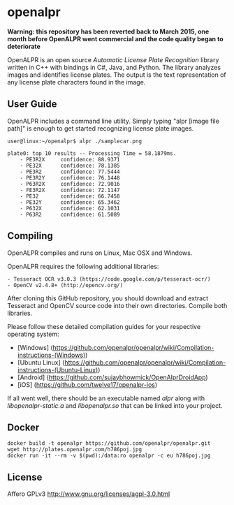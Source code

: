 openalpr
========

**Warning: this repository has been reverted back to March 2015, one month before OpenALPR went commercial and the code quality began to deteriorate**

OpenALPR is an open source *Automatic License Plate Recognition* library written in C++ with bindings in C#, Java, and Python.  The library analyzes images and identifies license plates.  The output is the text representation of any license plate characters found in the image.

User Guide
-----------


OpenALPR includes a command line utility.  Simply typing "alpr [image file path]" is enough to get started recognizing license plate images.

```
user@linux:~/openalpr$ alpr ./samplecar.png

plate0: top 10 results -- Processing Time = 58.1879ms.
    - PE3R2X     confidence: 88.9371
    - PE32X      confidence: 78.1385
    - PE3R2      confidence: 77.5444
    - PE3R2Y     confidence: 76.1448
    - P63R2X     confidence: 72.9016
    - FE3R2X     confidence: 72.1147
    - PE32       confidence: 66.7458
    - PE32Y      confidence: 65.3462
    - P632X      confidence: 62.1031
    - P63R2      confidence: 61.5089

```

Compiling
-----------

OpenALPR compiles and runs on Linux, Mac OSX and Windows.

OpenALPR requires the following additional libraries:

    - Tesseract OCR v3.0.3 (https://code.google.com/p/tesseract-ocr/)
    - OpenCV v2.4.8+ (http://opencv.org/)

After cloning this GitHub repository, you should download and extract Tesseract and OpenCV source code into their own directories.  Compile both libraries.

Please follow these detailed compilation guides for your respective operating system:

* [Windows] (https://github.com/openalpr/openalpr/wiki/Compilation-instructions-(Windows))
* [Ubuntu Linux] (https://github.com/openalpr/openalpr/wiki/Compilation-instructions-(Ubuntu-Linux))
* [Android] (https://github.com/sujaybhowmick/OpenAlprDroidApp)
* [iOS] (https://github.com/twelve17/openalpr-ios)

If all went well, there should be an executable named *alpr* along with *libopenalpr-static.a* and *libopenalpr.so* that can be linked into your project.


Docker
------

``` shell
docker build -t openalpr https://github.com/openalpr/openalpr.git
wget http://plates.openalpr.com/h786poj.jpg
docker run -it --rm -v $(pwd):/data:ro openalpr -c eu h786poj.jpg
```

License
-------

Affero GPLv3
http://www.gnu.org/licenses/agpl-3.0.html
